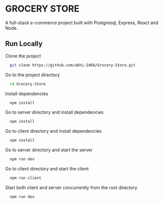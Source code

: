 # GROCERY STORE

A full-stack e-commerce project built with Postgresql, Express, React and Node.
## Run Locally

Clone the project

```bash
  git clone https://github.com/abhi-2468/Grocery-Store.git
```

Go to the project directory

```bash
  cd Grocery-Store
```

Install dependencies

```bash
  npm install
```

Go to server directory and install dependencies

```bash
  npm install
```

Go to client directory and install dependencies

```bash
  npm install
```

Go to server directory and start the server

```bash
  npm run dev
```

Go to client directory and start the client

```bash
  npm run client
```

Start both client and server concurrently from the root directory

```bash
  npm run dev
```
